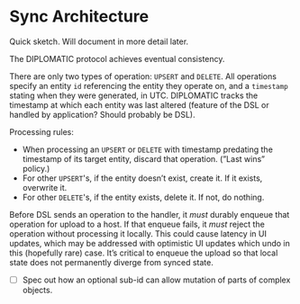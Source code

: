 # Sync Architecture

Quick sketch. Will document in more detail later.

The DIPLOMATIC protocol achieves eventual consistency.

There are only two types of operation: `UPSERT` and `DELETE`. All operations specify an entity `id` referencing the entity they operate on, and a `timestamp` stating when they were generated, in UTC. DIPLOMATIC tracks the timestamp at which each entity was last altered (feature of the DSL or handled by application? Should probably be DSL).

Processing rules:

- When processing an `UPSERT` or `DELETE` with timestamp predating the timestamp of its target entity, discard that operation. (”Last wins” policy.)
- For other `UPSERT`'s, if the entity doesn’t exist, create it. If it exists, overwrite it.
- For other `DELETE`'s, if the entity exists, delete it. If not, do nothing.

Before DSL sends an operation to the handler, it *must* durably enqueue that operation for upload to a host. If that enqueue fails, it *must* reject the operation without processing it locally. This could cause latency in UI updates, which may be addressed with optimistic UI updates which undo in this (hopefully rare) case. It’s critical to enqueue the upload so that local state does not permanently diverge from synced state.

- [ ]  Spec out how an optional sub-id can allow mutation of parts of complex objects.
